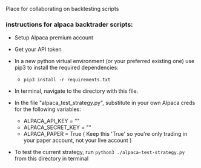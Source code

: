 Place for collaborating on backtesting scripts

### instructions for alpaca backtrader scripts:
- Setup Alpaca premium account
- Get your API token
- In a new python virtual environment (or your preferred existing one) use pip3 to install the required dependencies: 
  - ```pip3 install -r requirements.txt```

- In terminal, navigate to the directory with this file.
- In the file "alpaca_test_strategy.py", substitute in your own Alpaca creds for the following variables:
  - ALPACA_API_KEY = ""
  - ALPACA_SECRET_KEY = ""
  - ALPACA_PAPER = True ( Keep this 'True' so you're only trading in your paper account, not your live account )
- To test the current strategy, run ```python3 ./alpaca-test-strategy.py``` from this directory in terminal

